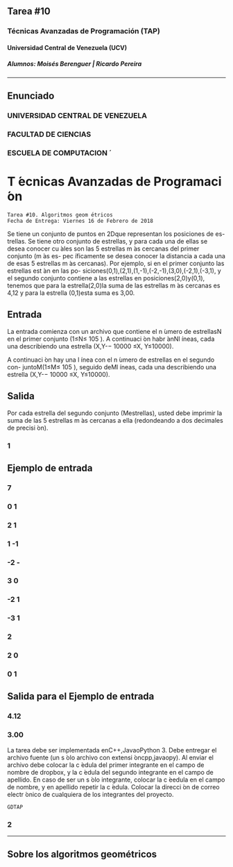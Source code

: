 ## Tarea #10
### Técnicas Avanzadas de Programación (TAP)
#### Universidad Central de Venezuela (UCV)
##### Alumnos: Moisés Berenguer | Ricardo Pereira

---
## Enunciado

### UNIVERSIDAD CENTRAL DE VENEZUELA

### FACULTAD DE CIENCIAS

### ESCUELA DE COMPUTACION ́

# T ́ecnicas Avanzadas de Programaci ́on

```
Tarea #10. Algoritmos geom ́etricos
Fecha de Entrega: Viernes 16 de Febrero de 2018
```
Se tiene un conjunto de puntos en 2Dque representan los posiciones de es-
trellas. Se tiene otro conjunto de estrellas, y para cada una de ellas se desea
conocer cu ́ales son las 5 estrellas m ́as cercanas del primer conjunto (m ́as es-
pec ́ıficamente se desea conocer la distancia a cada una de esas 5 estrellas m ́as
cercanas). Por ejemplo, si en el primer conjunto las estrellas est ́an en las po-
siciones(0,1),(2,1),(1,-1),(-2,-1),(3,0),(-2,1),(-3,1), y el segundo
conjunto contiene a las estrellas en posiciones(2,0)y(0,1), tenemos que para
la estrella(2,0)la suma de las estrellas m ́as cercanas es 4,12 y para la estrella
(0,1)esta suma es 3,00.

## Entrada

La entrada comienza con un archivo que contiene el n ́umero de estrellasN
en el primer conjunto (1≤N≤ 105 ). A continuaci ́on habr ́anNl ́ıneas, cada
una describiendo una estrella (X,Y-− 10000 ≤X, Y≤10000).

A continuaci ́on hay una l ́ınea con el n ́umero de estrellas en el segundo con-
juntoM(1≤M≤ 105 ), seguido deMl ́ıneas, cada una describiendo una estrella
(X,Y-− 10000 ≤X, Y≤10000).

## Salida

Por cada estrella del segundo conjunto (Mestrellas), usted debe imprimir
la suma de las 5 estrellas m ́as cercanas a ella (redondeando a dos decimales de
precisi ́on).

### 1


## Ejemplo de entrada

### 7

### 0 1

### 2 1

### 1 -1

### -2 -

### 3 0

### -2 1

### -3 1

### 2

### 2 0

### 0 1

## Salida para el Ejemplo de entrada

### 4.12
### 3.00

La tarea debe ser implementada enC++,JavaoPython 3. Debe entregar
el archivo fuente (un s ́olo archivo con extensi ́oncpp,javaopy). Al enviar el
archivo debe colocar la c ́edula del primer integrante en el campo de nombre de
dropbox, y la c ́edula del segundo integrante en el campo de apellido. En caso de
ser un s ́olo integrante, colocar la c ́eedula en el campo de nombre, y en apellido
repetir la c ́edula. Colocar la direcci ́on de correo electr ́onico de cualquiera de los
integrantes del proyecto.

```
GDTAP
```
### 2


---
## Sobre los algoritmos geométricos